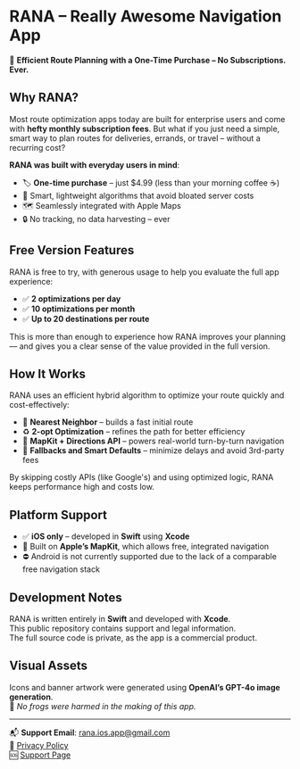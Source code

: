 # RANA – Really Awesome Navigation App

🚗 **Efficient Route Planning with a One-Time Purchase – No Subscriptions. Ever.**

## Why RANA?

Most route optimization apps today are built for enterprise users and come with **hefty monthly subscription fees**. But what if you just need a simple, smart way to plan routes for deliveries, errands, or travel – without a recurring cost?

**RANA was built with everyday users in mind**:  
- 🏷️ **One-time purchase** – just $4.99 (less than your morning coffee ☕)  
- 🧠 Smart, lightweight algorithms that avoid bloated server costs  
- 🗺️ Seamlessly integrated with Apple Maps  
- 🔒 No tracking, no data harvesting – ever

## Free Version Features

RANA is free to try, with generous usage to help you evaluate the full app experience:

- ✅ **2 optimizations per day**  
- ✅ **10 optimizations per month**  
- ✅ **Up to 20 destinations per route**  

This is more than enough to experience how RANA improves your planning — and gives you a clear sense of the value provided in the full version.

## How It Works

RANA uses an efficient hybrid algorithm to optimize your route quickly and cost-effectively:

- 📍 **Nearest Neighbor** – builds a fast initial route  
- ♻️ **2-opt Optimization** – refines the path for better efficiency  
- 🧭 **MapKit + Directions API** – powers real-world turn-by-turn navigation  
- 🔁 **Fallbacks and Smart Defaults** – minimize delays and avoid 3rd-party fees

By skipping costly APIs (like Google's) and using optimized logic, RANA keeps performance high and costs low.

## Platform Support

- ✅ **iOS only** – developed in **Swift** using **Xcode**  
- 🧭 Built on **Apple’s MapKit**, which allows free, integrated navigation  
- ⛔ Android is not currently supported due to the lack of a comparable free navigation stack

## Development Notes

RANA is written entirely in **Swift** and developed with **Xcode**.  
This public repository contains support and legal information.  
The full source code is private, as the app is a commercial product.

## Visual Assets

Icons and banner artwork were generated using **OpenAI’s GPT-4o image generation**.  
🐸 *No frogs were harmed in the making of this app.*

---

📬 **Support Email**: [rana.ios.app@gmail.com](mailto:rana.ios.app@gmail.com)  
🔐 [Privacy Policy](./privacy-policy.md)  
🆘 [Support Page](./support.md)
